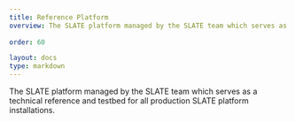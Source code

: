 ```yaml
---
title: Reference Platform
overview: The SLATE platform managed by the SLATE team which serves as a reference implementation. 
              
order: 60

layout: docs
type: markdown
---
```


The SLATE platform managed by the SLATE team which serves as a technical reference
and testbed for all production SLATE platform installations. 

